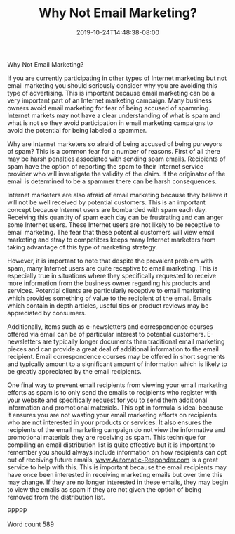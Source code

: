 ﻿---
title: "Why Not Email Marketing?"
date: 2019-10-24T14:48:38-08:00
description: "Text Tips for Web Success"
featured_image: "/images/Text.jpg"
tags: ["Text"]
---

Why Not Email Marketing?

If you are currently participating in other types of Internet marketing but not email marketing you should seriously consider why you are avoiding this type of advertising. This is important because email marketing can be a very important part of an Internet marketing campaign. Many business owners avoid email marketing for fear of being accused of spamming. Internet markets may not have a clear understanding of what is spam and what is not so they avoid participation in email marketing campaigns to avoid the potential for being labeled a spammer. 

Why are Internet marketers so afraid of being accused of being purveyors of spam? This is a common fear for a number of reasons. First of all there may be harsh penalties associated with sending spam emails. Recipients of spam have the option of reporting the spam to their Internet service provider who will investigate the validity of the claim. If the originator of the email is determined to be a spammer there can be harsh consequences. 

Internet marketers are also afraid of email marketing because they believe it will not be well received by potential customers. This is an important concept because Internet users are bombarded with spam each day. Receiving this quantity of spam each day can be frustrating and can anger some Internet users. These Internet users are not likely to be receptive to email marketing. The fear that these potential customers will view email marketing and stray to competitors keeps many Internet marketers from taking advantage of this type of marketing strategy.

However, it is important to note that despite the prevalent problem with spam, many Internet users are quite receptive to email marketing. This is especially true in situations where they specifically requested to receive more information from the business owner regarding his products and services. Potential clients are particularly receptive to email marketing which provides something of value to the recipient of the email. Emails which contain in depth articles, useful tips or product reviews may be appreciated by consumers. 

Additionally, items such as e-newsletters and correspondence courses offered via email can be of particular interest to potential customers. E-newsletters are typically longer documents than traditional email marketing pieces and can provide a great deal of additional information to the email recipient. Email correspondence courses may be offered in short segments and typically amount to a significant amount of information which is likely to be greatly appreciated by the email recipients.

One final way to prevent email recipients from viewing your email marketing efforts as spam is to only send the emails to recipients who register with your website and specifically request for you to send them additional information and promotional materials. This opt in formula is ideal because it ensures you are not wasting your email marketing efforts on recipients who are not interested in your products or services. It also ensures the recipients of the email marketing campaign do not view the informative and promotional materials they are receiving as spam. This technique for compiling an email distribution list is quite effective but it is important to remember you should always include information on how recipients can opt out of receiving future emails, www.Automatic-Responder.com is a great service to help with this. This is important because the email recipients may have once been interested in receiving marketing emails but over time this may change. If they are no longer interested in these emails, they may begin to view the emails as spam if they are not given the option of being removed from the distribution list. 

PPPPP

Word count 589

